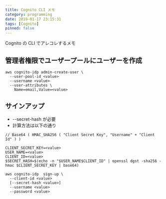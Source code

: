 ```yaml
---
title: Cognito CLI メモ
category: programming
date: 2019-01-17 23:15:31
tags: [Cognito]
pinned: false
---
```


Cognito の CLI でアレコレするメモ

## 管理者権限でユーザープールにユーザーを作成

```
aws cognito-idp admin-create-user \
  --user-pool-id <value>
  --username <value>
  --user-attributes \
    Name=email,Value=<value>
```

## サインアップ

- --secret-hash が必要
- 計算方法は以下の通り

```
// Base64 ( HMAC_SHA256 ( "Client Secret Key", "Username" + "Client Id" ) )

CLIENT_SECRET_KEY=<value>
USER_NAME=<value>
CLIENT_ID=<value>
$SECRET_HASH=$(echo -n "$USER_NAME$CLIENT_ID" | openssl dgst -sha256 -hmac $CLIENT_SECRET_KEY | base64)
```

```
aws cognito-idp  sign-up \
  --client-id <value>
  [--secret-hash <value>]
  --username <value>
  --password <value>
```
